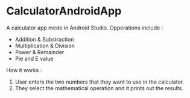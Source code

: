 # CalculatorAndroidApp

A calculator app mede in Android Studio.
Opperations include :
- Addition & Substraction
- Multiplication & Division
- Power & Remainder
- Pie and E value

How it works :
1. User enters the two numbers that they want to use in the calculator.
2. They select the mathematical operation and it prints out the results.

